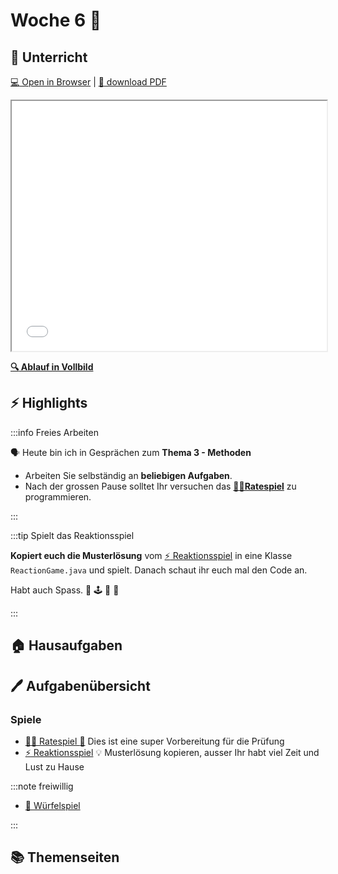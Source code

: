 # Woche 6 🏅

<div class="grid"><div>

## :school: Unterricht

[:computer: Open in Browser](pathname:///slides/woche-06) |
[:floppy_disk: download PDF](pathname:///slides/woche-06.pdf)

<iframe src="/bbzbl-modul-319/slides/woche-06" width="100%" height="400px"></iframe>

**[:mag: Ablauf in Vollbild](pathname:///woche-06)**

</div><div>

## :zap: Highlights

:::info Freies Arbeiten

🗣️ Heute bin ich in Gesprächen zum **Thema 3 - Methoden**

- Arbeiten Sie selbständig an **beliebigen Aufgaben**.
- Nach der grossen Pause solltet Ihr versuchen das
  **[😶‍🌫️Ratespiel](/docs/woche06/6a-spiele/ratespiel.md)** zu
  programmieren.

:::

:::tip Spielt das Reaktionsspiel

**Kopiert euch die Musterlösung** vom [:zap: Reaktionsspiel](/docs/woche06/6a-spiele/reaktionsspiel.md) in eine Klasse `ReactionGame.java` und spielt. Danach schaut ihr euch mal den Code an. 

Habt auch Spass. :gun: :joystick: :star2: :rainbow:

:::

## :house: Hausaufgaben

</div></div>

## :pen: Aufgabenübersicht

### Spiele

- [😶‍🌫️ Ratespiel :star2:](/docs/woche06/6a-spiele/ratespiel.md) Dies ist eine super Vorbereitung für die Prüfung
- [:zap: Reaktionsspiel](/docs/woche06/6a-spiele/reaktionsspiel.md) :bulb: Musterlösung kopieren, ausser Ihr habt viel Zeit und Lust zu Hause

:::note freiwillig

- [:game_die: Würfelspiel](/docs/woche06/6a-spiele/wuerfelspiel.md)

:::

## :books: Themenseiten

<DocCardList />
